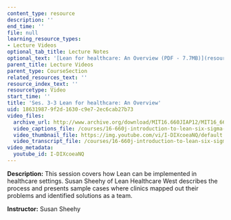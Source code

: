 ```yaml
---
content_type: resource
description: ''
end_time: ''
file: null
learning_resource_types:
- Lecture Videos
optional_tab_title: Lecture Notes
optional_text: '[Lean for healthcare: An Overview (PDF - 7.7MB)](resources/mit16_660jiap12_3-3sheeh)'
parent_title: Lecture Videos
parent_type: CourseSection
related_resources_text: ''
resource_index_text: ''
resourcetype: Video
start_time: ''
title: 'Ses. 3-3 Lean for healthcare: An Overview'
uid: 18631987-9f2d-1630-c9e7-2ec6cab27b73
video_files:
  archive_url: http://www.archive.org/download/MIT16.660JIAP12/MIT16_660JIAP12_ses3-3_300k.mp4
  video_captions_file: /courses/16-660j-introduction-to-lean-six-sigma-methods-january-iap-2012/607138a64deb5f3394e08022afff5cf9_I-DIXcoeaNQ.vtt
  video_thumbnail_file: https://img.youtube.com/vi/I-DIXcoeaNQ/default.jpg
  video_transcript_file: /courses/16-660j-introduction-to-lean-six-sigma-methods-january-iap-2012/ac85583588c93bbd66b517e50ad64a50_I-DIXcoeaNQ.pdf
video_metadata:
  youtube_id: I-DIXcoeaNQ
---
```


**Description:** This session covers how Lean can be implemented in healthcare settings. Susan Sheehy of Lean Healthcare West describes the process and presents sample cases where clinics mapped out their problems and identified solutions as a team.

**Instructor:** Susan Sheehy